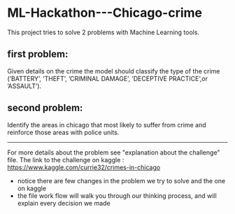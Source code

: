 # ML-Hackathon---Chicago-crime
This project tries to solve 2 problems with Machine Learning tools.

## first problem: 
Given details on the crime the model should classify the type of the crime (’BATTERY’, ’THEFT’, ’CRIMINAL DAMAGE’, ’DECEPTIVE PRACTICE’,or ’ASSAULT’).

## second problem: 
Identify the areas in chicago that most likely to suffer from crime and reinforce those areas with police units. 
________________________________________________________________________________
For more details about the problem see "explanation about the challenge" file.
The link to the challenge on kaggle : https://www.kaggle.com/currie32/crimes-in-chicago 
* notice there are few changes in the problem we try to solve and the one on kaggle
* the file work flow will walk you through our thinking process, and will explain every decision we made
